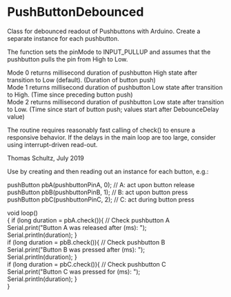# PushButtonDebounced
Class for debounced readout of Pushbuttons with Arduino. 
Create a separate instance for each pushbutton.

The function sets the pinMode to INPUT_PULLUP and assumes that the pushbutton pulls the pin from High to Low. 

Mode 0 returns millisecond duration of pushbutton High state after transition to Low (default).
       (Duration of button push)\
Mode 1 returns millisecond duration of pushbutton Low state after transition to High.
       (Time since preceding button push)\
Mode 2 returns millisecond duration of pushbutton Low state after transition to Low.
       (Time since start of button push; values start after DebounceDelay value)

The routine requires reasonably fast calling of check() to ensure a responsive behavior. If the delays in the main loop are too large, consider using interrupt-driven read-out.

Thomas Schultz, July 2019

Use by creating and then reading out an instance for each button, e.g.:

pushButton pbA(pushbuttonPinA, 0);    // A: act upon button release\
pushButton pbB(pushbuttonPinB, 1);    // B: act upon button press\
pushButton pbC(pushbuttonPinC, 2);    // C: act during button press

void loop()\
{  if (long duration = pbA.check()){   // Check pushbutton A\
    Serial.print("Button A was released after (ms): ");\
    Serial.println(duration);  }\
  if (long duration = pbB.check()){   // Check pushbutton B\
    Serial.print("Button B was pressed after (ms): ");\
    Serial.println(duration);  }\
  if (long duration = pbC.check()){   // Check pushbutton C\
    Serial.print("Button C was pressed for (ms): ");\
    Serial.println(duration);  }\
}
